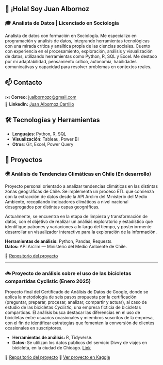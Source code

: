 ## 👋 ¡Hola! Soy Juan Albornoz

### 🎓 Analista de Datos | Licenciado en Sociología

Analista de datos con formación en Sociología. Me especializo en programación y análisis de datos, integrando herramientas tecnológicas con una mirada crítica y analítica propia de las ciencias sociales. Cuento con experiencia en el procesamiento, exploración, análisis y visualización de datos, utilizando herramientas como Python, R, SQL y Excel. Me destaco por mi adaptabilidad, pensamiento crítico, autonomía, habilidades comunicativas y capacidad para resolver problemas en contextos reales.

## 📫 Contacto
✉️ **Correo:** jualbornozc@gmail.com  
🔗 **LinkedIn:** [Juan Albornoz Carrillo](https://www.linkedin.com/in/juan-albornoz-carrillo/)

## 🛠 Tecnologías y Herramientas
- **Lenguajes**: Python, R, SQL  
- **Visualización**: Tableau, Power BI  
- **Otros**: Git, Excel, Power Query

## 🚀 Proyectos

### 🌍 Análisis de Tendencias Climáticas en Chile (En desarrollo)
Proyecto personal orientado a analizar tendencias climáticas en las distintas zonas geográficas de Chile. Se implementa un proceso ETL que comienza con la extracción de datos desde la API Arclim del Ministerio del Medio Ambiente, recopilando indicadores climáticos a nivel nacional desagregados por distintas capas geográficas.

Actualmente, se encuentra en la etapa de limpieza y transformación de datos, con el objetivo de realizar un análisis exploratorio y estadístico que identifique patrones y variaciones a lo largo del tiempo, y posteriormente desarrollar un visualizador interactivo para la exploración de la información.

**Herramientas de análisis:** Python, Pandas, Requests.  
**Datos:** API Arclim — Ministerio del Medio Ambiente de Chile.  

📎 [Repositorio del proyecto](https://github.com/JuanAlbornoz32/Analisis_Datos_Climaticos_Chile)

***

### 🚲 Proyecto de análisis sobre el uso de las bicicletas compartidas Cyclistic (Enero 2025)
Proyecto final del Certificado de Análisis de Datos de Google, donde se aplica la metodología de seis pasos propuesta por la certificación (preguntar, preparar, procesar, analizar, compartir y actuar), al caso de estudio de las bicicletas *Cyclistic*, una empresa ficticia de bicicletas compartidas. El análisis busca destacar las diferencias en el uso de bicicletas entre usuarios ocasionales y miembros suscritos de la empresa, con el fin de identificar estrategias que fomenten la conversión de clientes ocasionales en suscriptores.

- **Herramientas de análisis:** R, Tidyverse.  
- **Datos:** Se utilizan los datos públicos del servicio Divvy de viajes en bicicleta, en la ciudad de Chicago. [Link](https://divvy-tripdata.s3.amazonaws.com/index.html)

📎 [Repositorio del proyecto](https://github.com/JuanAlbornoz32/Caso_de_estudio_Bicicletas_Cyclistic)
📎 [Ver proyecto en Kaggle](https://www.kaggle.com/code/juanalbornoz90/caso-de-estudio-bicicletas-cyclistic)

